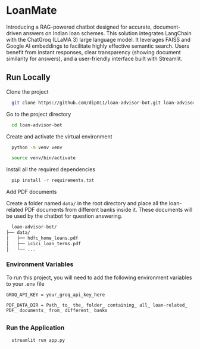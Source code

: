 
# LoanMate

Introducing a RAG-powered chatbot designed for accurate, document-driven answers on Indian loan schemes. This solution integrates LangChain with the ChatGroq (LLaMA 3) large language model. It leverages FAISS and Google AI embeddings to facilitate highly effective semantic search. Users benefit from instant responses, clear transparency (showing document similarity for answers), and a user-friendly interface built with Streamlit.



## Run Locally

Clone the project

```bash
  git clone https://github.com/dip011/loan-advisor-bot.git loan-advisor-bot
```

Go to the project directory

```bash
  cd loan-advisor-bot
```

Create and activate the virtual environment

```bash
  python -m venv venv

  source venv/bin/activate
```

Install all the required dependencies

```bash
  pip install -r requirements.txt 
```
Add PDF documents

Create a folder named ```data/``` in the root directory and place all the loan-related PDF documents from different banks inside it. These documents will be used by the chatbot for question answering.

```bash
  loan-advisor-bot/
├── data/
│   ├── hdfc_home_loans.pdf
│   ├── icici_loan_terms.pdf
│   └── ...


```

### Environment Variables

To run this project, you will need to add the following environment variables to your .env file

`GROQ_API_KEY = your_groq_api_key_here`

`PDF_DATA_DIR = Path_ to_ the_ folder_ containing_ all_ loan-related_ PDF_ documents_ from_ different_ banks`

##
### Run the Application

```bash
  streamlit run app.py
```


